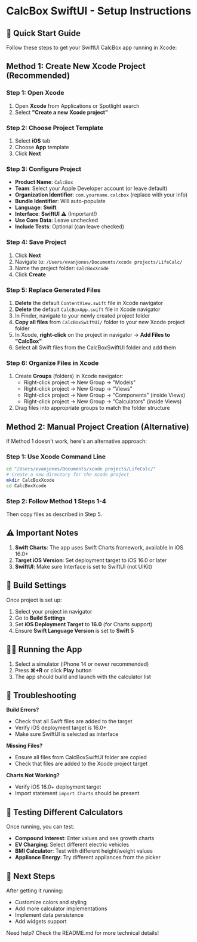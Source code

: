 # CalcBox SwiftUI - Setup Instructions

## 🚀 Quick Start Guide

Follow these steps to get your SwiftUI CalcBox app running in Xcode:

## Method 1: Create New Xcode Project (Recommended)

### Step 1: Open Xcode
1. Open **Xcode** from Applications or Spotlight search
2. Select **"Create a new Xcode project"**

### Step 2: Choose Project Template
1. Select **iOS** tab
2. Choose **App** template
3. Click **Next**

### Step 3: Configure Project
- **Product Name**: `CalcBox`
- **Team**: Select your Apple Developer account (or leave default)
- **Organization Identifier**: `com.yourname.calcbox` (replace with your info)
- **Bundle Identifier**: Will auto-populate
- **Language**: **Swift**
- **Interface**: **SwiftUI** ⚠️ (Important!)
- **Use Core Data**: Leave unchecked
- **Include Tests**: Optional (can leave checked)

### Step 4: Save Project
1. Click **Next**
2. Navigate to: `/Users/evanjones/Documents/xcode projects/LifeCalc/`
3. Name the project folder: `CalcBoxXcode`
4. Click **Create**

### Step 5: Replace Generated Files
1. **Delete** the default `ContentView.swift` file in Xcode navigator
2. **Delete** the default `CalcBoxApp.swift` file in Xcode navigator
3. In Finder, navigate to your newly created project folder
4. **Copy all files** from `CalcBoxSwiftUI/` folder to your new Xcode project folder
5. In Xcode, **right-click** on the project in navigator → **Add Files to "CalcBox"**
6. Select all Swift files from the CalcBoxSwiftUI folder and add them

### Step 6: Organize Files in Xcode
1. Create **Groups** (folders) in Xcode navigator:
   - Right-click project → New Group → "Models"
   - Right-click project → New Group → "Views"
   - Right-click project → New Group → "Components" (inside Views)
   - Right-click project → New Group → "Calculators" (inside Views)
2. Drag files into appropriate groups to match the folder structure

## Method 2: Manual Project Creation (Alternative)

If Method 1 doesn't work, here's an alternative approach:

### Step 1: Use Xcode Command Line
```bash
cd "/Users/evanjones/Documents/xcode projects/LifeCalc/"
# Create a new directory for the Xcode project
mkdir CalcBoxXcode
cd CalcBoxXcode
```

### Step 2: Follow Method 1 Steps 1-4
Then copy files as described in Step 5.

## ⚠️ Important Notes

1. **Swift Charts**: The app uses Swift Charts framework, available in iOS 16.0+
2. **Target iOS Version**: Set deployment target to iOS 16.0 or later
3. **SwiftUI**: Make sure Interface is set to SwiftUI (not UIKit)

## 🔧 Build Settings

Once project is set up:
1. Select your project in navigator
2. Go to **Build Settings**
3. Set **iOS Deployment Target** to **16.0** (for Charts support)
4. Ensure **Swift Language Version** is set to **Swift 5**

## 🏃‍♂️ Running the App

1. Select a simulator (iPhone 14 or newer recommended)
2. Press **⌘+R** or click **Play** button
3. The app should build and launch with the calculator list

## 🐛 Troubleshooting

**Build Errors?**
- Check that all Swift files are added to the target
- Verify iOS deployment target is 16.0+
- Make sure SwiftUI is selected as interface

**Missing Files?**
- Ensure all files from CalcBoxSwiftUI folder are copied
- Check that files are added to the Xcode project target

**Charts Not Working?**
- Verify iOS 16.0+ deployment target
- Import statement `import Charts` should be present

## 📱 Testing Different Calculators

Once running, you can test:
- **Compound Interest**: Enter values and see growth charts
- **EV Charging**: Select different electric vehicles
- **BMI Calculator**: Test with different height/weight values
- **Appliance Energy**: Try different appliances from the picker

## 🎯 Next Steps

After getting it running:
- Customize colors and styling
- Add more calculator implementations 
- Implement data persistence
- Add widgets support

Need help? Check the README.md for more technical details!
